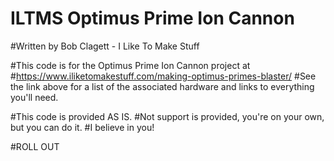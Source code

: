 # ILTMS Optimus Prime Ion Cannon
#Written by Bob Clagett - I Like To Make Stuff

#This code is for the Optimus Prime Ion Cannon project at 
#https://www.iliketomakestuff.com/making-optimus-primes-blaster/
#See the link above for a list of the associated hardware and links to everything you'll need.

#This code is provided AS IS. 
#Not support is provided, you're on your own, but you can do it.
#I believe in you!




#ROLL OUT
